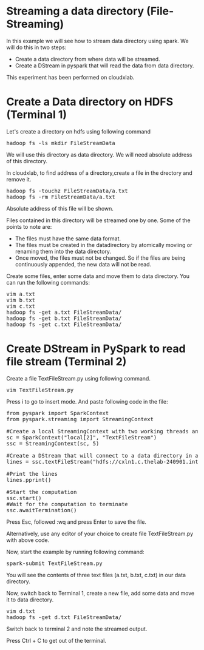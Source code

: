 # Streaming a data directory (File-Streaming)

In this example we will see how to stream data directory using spark. We will do this in two steps:
- Create a data directory from where data will be streamed.
- Create a DStream in pyspark that will read the data from data directory.

This experiment has been performed on cloudxlab.

# Create a Data directory on HDFS (Terminal 1)

Let's create a directory on hdfs using following command
<pre>
hadoop fs -ls mkdir FileStreamData
</pre>
We will use this directory as data directory. We will need absolute address of this directory. 

In cloudxlab, to find address of a directory,create a file in the drectory and remove it.
<pre>
hadoop fs -touchz FileStreamData/a.txt
hadoop fs -rm FileStreamData/a.txt
</pre>
Absolute address of this file will be shown.

Files contained in this directory will be streamed one by one. Some of the points to note are:
- The files must have the same data format.
- The files must be created in the datadirectory by atomically moviing or renaming them into the data directory.
- Once moved, the files must not be changed. So if the files are being continuously appended, the new data will not be read.

Create some files, enter some data and move them to data directory. You can run the following commands:
<pre>
vim a.txt
vim b.txt
vim c.txt
hadoop fs -get a.txt FileStreamData/
hadoop fs -get b.txt FileStreamData/
hadoop fs -get c.txt FileStreamData/
</pre>

# Create DStream in PySpark to read file stream (Terminal 2)

Create a file TextFileStream.py using following command.
<pre>
vim TextFileStream.py
</pre>
Press i to go to insert mode. And paste following code in the file:
<pre>
from pyspark import SparkContext
from pyspark.streaming import StreamingContext

#Create a local StreamingContext with two working threads and batch interval of 5 seconds
sc = SparkContext("local[2]", "TextFileStream")
ssc = StreamingContext(sc, 5)

#Create a DStream that will connect to a data directory in a file system compatible with HDFS API
lines = ssc.textFileStream("hdfs://cxln1.c.thelab-240901.internal:8020/user/prajyotnaikxxxxx/FileStreamData/")

#Print the lines 
lines.pprint()

#Start the computation
ssc.start()
#Wait for the computation to terminate
ssc.awaitTermination()
</pre>
Press Esc, followed :wq and press Enter to save the file.

Alternatively, use any editor of your choice to create file TextFileStream.py with above code.

Now, start the example by running following command:
<pre>
spark-submit TextFileStream.py
</pre>
You will see the contents of three text files (a.txt, b.txt, c.txt) in our data directory.

Now, switch back to Terminal 1, create a new file, add some data and move it to data directory.
<pre>
vim d.txt
hadoop fs -get d.txt FileStreamData/
</pre>
Switch back to terminal 2 and note the streamed output.

Press Ctrl + C to get out of the terminal.
